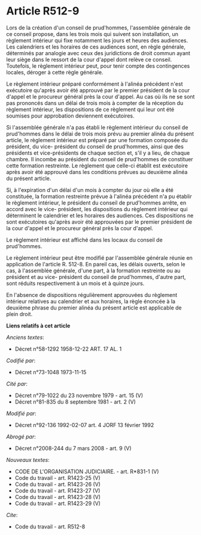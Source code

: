 # Article R512-9

Lors de la création d'un conseil de prud'hommes, l'assemblée générale de ce conseil propose, dans les trois mois qui suivent
son installation, un règlement intérieur qui fixe notamment les jours et heures des audiences. Les calendriers et les
horaires de ces audiences sont, en règle générale, déterminés par analogie avec ceux des juridictions de droit commun ayant
leur siège dans le ressort de la cour d'appel dont relève ce conseil. Toutefois, le règlement intérieur peut, pour tenir
compte des contingences locales, déroger à cette règle générale.

Le règlement intérieur préparé conformément à l'alinéa précédent n'est exécutoire qu'après avoir été approuvé par le premier
président de la cour d'appel et le procureur général près la cour d'appel. Au cas où ils ne se sont pas prononcés dans un
délai de trois mois à compter de la réception du règlement intérieur, les dispositions de ce règlement qui leur ont été
soumises pour approbation deviennent exécutoires.

Si l'assemblée générale n'a pas établi le règlement intérieur du conseil de prud'hommes dans le délai de trois mois prévu au
premier alinéa du présent article, le règlement intérieur est préparé par une formation composée du président, du vice-
président du conseil de prud'hommes, ainsi que des présidents et vice-présidents de chaque section et, s'il y a lieu, de
chaque chambre. Il incombe au président du conseil de prud'hommes de constituer cette formation restreinte. Le règlement que
celle-ci établit est exécutoire après avoir été approuvé dans les conditions prévues au deuxième alinéa du présent article.

Si, à l'expiration d'un délai d'un mois à compter du jour où elle a été constituée, la formation restreinte prévue à l'alinéa
précédent n'a pu établir le règlement intérieur, le président du conseil de prud'hommes arrête, en accord avec le vice-
président, les dispositions du règlement intérieur qui déterminent le calendrier et les horaires des audiences. Ces
dispositions ne sont exécutoires qu'après avoir été approuvées par le premier président de la cour d'appel et le procureur
général près la cour d'appel.

Le règlement intérieur est affiché dans les locaux du conseil de prud'hommes.

Le règlement intérieur peut être modifié par l'assemblée générale réunie en application de l'article R. 512-8. En pareil cas,
les délais ouverts, selon le cas, à l'assemblée générale, d'une part, à la formation restreinte ou au président et au vice-
président du conseil de prud'hommes, d'autre part, sont réduits respectivement à un mois et à quinze jours.

En l'absence de dispositions régulièrement approuvées du règlement intérieur relatives au calendrier et aux horaires, la
règle énoncée à la deuxième phrase du premier alinéa du présent article est applicable de plein droit.

**Liens relatifs à cet article**

_Anciens textes_:

  - Décret n°58-1292 1958-12-22 ART. 17 AL. 1

_Codifié par_:

  - Décret n°73-1048 1973-11-15

_Cité par_:

  - Décret n°79-1022 du 23 novembre 1979 - art. 15 (V)
  - Décret n°81-835 du 8 septembre 1981 - art. 2 (V)

_Modifié par_:

  - Décret n°92-136 1992-02-07 art. 4 JORF 13 février 1992

_Abrogé par_:

  - Décret n°2008-244 du 7 mars 2008 - art. 9 (V)

_Nouveaux textes_:

  - CODE DE L'ORGANISATION JUDICIAIRE. - art. R*831-1 (V)
  - Code du travail - art. R1423-25 (V)
  - Code du travail - art. R1423-26 (V)
  - Code du travail - art. R1423-27 (V)
  - Code du travail - art. R1423-28 (V)
  - Code du travail - art. R1423-29 (V)

_Cite_:

  - Code du travail - art. R512-8
